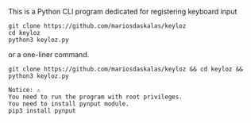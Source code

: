 This is a Python CLI program dedicated for registering keyboard input

```shell
git clone https://github.com/mariosdaskalas/keyloz
cd keyloz
python3 keyloz.py
```
or a one-liner command.

```shell
git clone https://github.com/mariosdaskalas/keyloz && cd keyloz && python3 keyloz.py
```

```shell
Notice: ⚠️
You need to run the program with root privileges.
You need to install pynput module.
pip3 install pynput
```